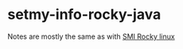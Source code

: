 # setmy-info-rocky-java

Notes are mostly the same as
with [SMI Rocky linux](https://github.com/setmy-info/setmy.info/tree/develop/setmy-info-docker/setmy-info-rocky)
